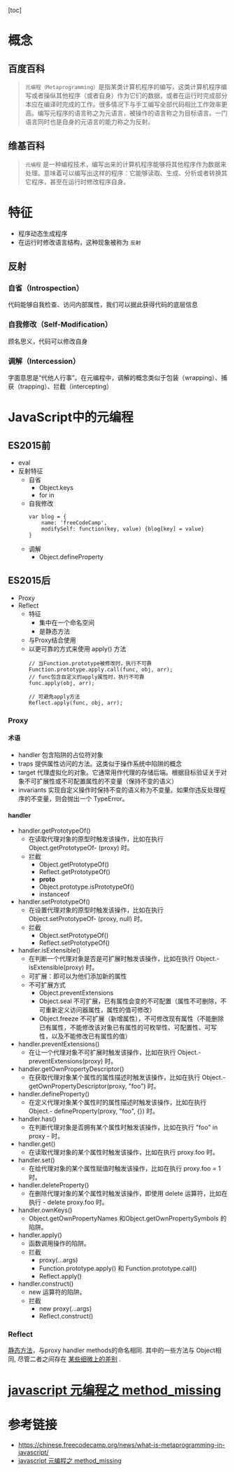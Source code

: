 [toc]
# 概念
## 百度百科
> `元编程（Metaprogramming）`是指某类计算机程序的编写，这类计算机程序编写或者操纵其他程序（或者自身）作为它们的数据，或者在运行时完成部分本应在编译时完成的工作。很多情况下与手工编写全部代码相比工作效率更高。编写元程序的语言称之为元语言，被操作的语言称之为目标语言。一门语言同时也是自身的元语言的能力称之为反射。
## 维基百科
> `元编程` 是一种编程技术，编写出来的计算机程序能够将其他程序作为数据来处理。意味着可以编写出这样的程序：它能够读取、生成、分析或者转换其它程序，甚至在运行时修改程序自身。
# 特征
- 程序动态生成程序
- 在运行时修改语言结构，这种现象被称为 `反射`
## 反射
### 自省（Introspection）
代码能够自我检查、访问内部属性，我们可以据此获得代码的底层信息
### 自我修改（Self-Modification）
顾名思义，代码可以修改自身
### 调解（Intercession）
字面意思是“代他人行事”。在元编程中，调解的概念类似于包装（wrapping）、捕获（trapping）、拦截（intercepting）
# JavaScript中的元编程
## ES2015前
- eval
- 反射特征
  - 自省
    - Object.keys
    - for in
  - 自我修改
    ```
    var blog = {
        name: 'freeCodeCamp',
        modifySelf: function(key, value) {blog[key] = value}
    }
    ```
  - 调解
    - Object.defineProperty
## ES2015后
- Proxy
- Reflect
  - 特征
    - 集中在一个命名空间
    - 是静态方法
  - 与Proxy结合使用
  - 以更可靠的方式来使用 apply() 方法
    ```
    // 当Function.prototype被修改时，执行不可靠
    Function.prototype.apply.call(func, obj, arr);
    // func包含自定义的apply属性时，执行不可靠
    func.apply(obj, arr);

    // 可避免apply方法
    Reflect.apply(func, obj, arr);
    ```
### Proxy
#### 术语
- handler 包含陷阱的占位符对象
- traps 提供属性访问的方法。这类似于操作系统中陷阱的概念
- target 代理虚拟化的对象。它通常用作代理的存储后端。根据目标验证关于对象不可扩展性或不可配置属性的不变量（保持不变的语义）
- invariants 实现自定义操作时保持不变的语义称为不变量。如果你违反处理程序的不变量，则会抛出一个 TypeError。
#### handler
- handler.getPrototypeOf()
  - 在读取代理对象的原型时触发该操作，比如在执行 Object.getPrototypeOf- (proxy) 时。
  - 拦截
    - Object.getPrototypeOf()
    - Reflect.getPrototypeOf()
    - __proto__
    - Object.prototype.isPrototypeOf()
    - instanceof
- handler.setPrototypeOf()
  - 在设置代理对象的原型时触发该操作，比如在执行 Object.setPrototypeOf- (proxy, null) 时。
  - 拦截
    - Object.setPrototypeOf()
    - Reflect.setPrototypeOf()
- handler.isExtensible()
  - 在判断一个代理对象是否是可扩展时触发该操作，比如在执行 Object.- isExtensible(proxy) 时。
  - 可扩展：即可以为他们添加新的属性
  - 不可扩展方式
    - Object.preventExtensions
    - Object.seal 不可扩展，已有属性会变的不可配置（属性不可删除，不可重新定义访问器属性，属性的值可修改）
    - Object.freeze 不可扩展（新增属性），不可修改现有属性（不能删除已有属性，不能修改该对象已有属性的可枚举性、可配置性、可写性，以及不能修改已有属性的值）
- handler.preventExtensions()
  - 在让一个代理对象不可扩展时触发该操作，比如在执行 Object.- preventExtensions(proxy) 时。
- handler.getOwnPropertyDescriptor()
  - 在获取代理对象某个属性的属性描述时触发该操作，比如在执行 Object.- getOwnPropertyDescriptor(proxy, "foo") 时。
- handler.defineProperty()
  - 在定义代理对象某个属性时的属性描述时触发该操作，比如在执行 Object.- defineProperty(proxy, "foo", {}) 时。
- handler.has()
  - 在判断代理对象是否拥有某个属性时触发该操作，比如在执行 "foo" in proxy - 时。
- handler.get()
  - 在读取代理对象的某个属性时触发该操作，比如在执行 proxy.foo 时。
- handler.set()
  - 在给代理对象的某个属性赋值时触发该操作，比如在执行 proxy.foo = 1 时。
- handler.deleteProperty()
  - 在删除代理对象的某个属性时触发该操作，即使用 delete 运算符，比如在执行 - delete proxy.foo 时。
- handler.ownKeys()
  - Object.getOwnPropertyNames 和Object.getOwnPropertySymbols 的陷阱。
- handler.apply()
  - 函数调用操作的陷阱。
  - 拦截
    - proxy(...args)
    - Function.prototype.apply() 和 Function.prototype.call()
    - Reflect.apply()
- handler.construct()
  - new 运算符的陷阱。
  - 拦截
    - new proxy(...args)
    - Reflect.construct()
### Reflect
[静态方法](https://developer.mozilla.org/zh-CN/docs/Web/JavaScript/Reference/Global_Objects/Reflect)，与proxy handler methods的命名相同.
其中的一些方法与 Object相同, 尽管二者之间存在 [某些细微上的差别](https://developer.mozilla.org/en-US/docs/Web/JavaScript/Reference/Global_Objects/Reflect/Comparing_Reflect_and_Object_methods) .

# [javascript 元编程之 method_missing](https://www.cnblogs.com/htoooth/p/11367829.html)
# 参考链接
- https://chinese.freecodecamp.org/news/what-is-metaprogramming-in-javascript/
- [javascript 元编程之 method_missing](https://www.cnblogs.com/htoooth/p/11367829.html)